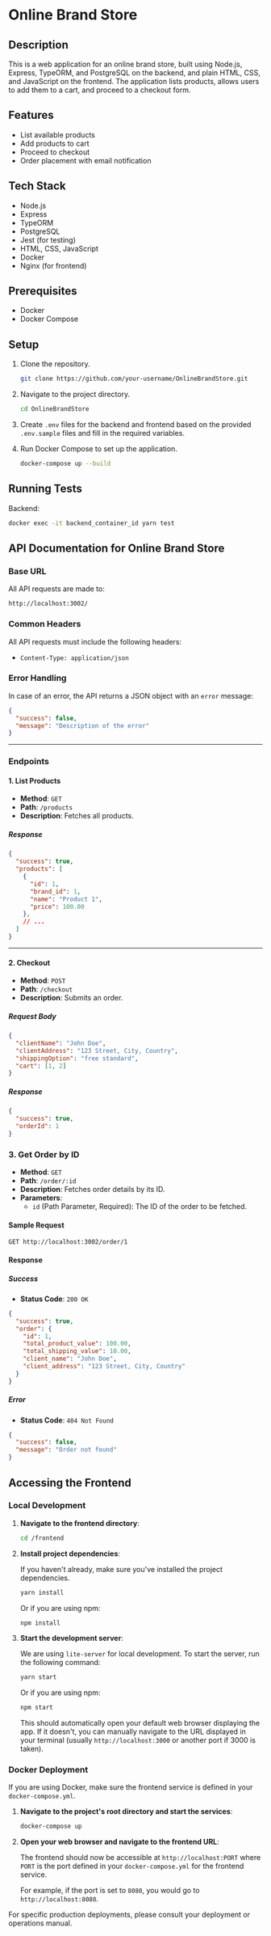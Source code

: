 # Online Brand Store

## Description

This is a web application for an online brand store, built using Node.js, Express, TypeORM, and PostgreSQL on the backend, and plain HTML, CSS, and JavaScript on the frontend. The application lists products, allows users to add them to a cart, and proceed to a checkout form.

## Features

- List available products
- Add products to cart
- Proceed to checkout
- Order placement with email notification

## Tech Stack

- Node.js
- Express
- TypeORM
- PostgreSQL
- Jest (for testing)
- HTML, CSS, JavaScript
- Docker
- Nginx (for frontend)

## Prerequisites

- Docker
- Docker Compose

## Setup

1. Clone the repository.

   ```bash
   git clone https://github.com/your-username/OnlineBrandStore.git
   ```

2. Navigate to the project directory.

   ```bash
   cd OnlineBrandStore
   ```

3. Create `.env` files for the backend and frontend based on the provided `.env.sample` files and fill in the required variables.

4. Run Docker Compose to set up the application.

   ```bash
   docker-compose up --build
   ```

## Running Tests

Backend:

```bash
docker exec -it backend_container_id yarn test
```

## API Documentation for Online Brand Store

### Base URL

All API requests are made to:

```http
http://localhost:3002/
```

### Common Headers

All API requests must include the following headers:

- `Content-Type: application/json`

### Error Handling

In case of an error, the API returns a JSON object with an `error` message:

```json
{
  "success": false,
  "message": "Description of the error"
}
```

---

### Endpoints

#### 1. List Products

- **Method**: `GET`
- **Path**: `/products`
- **Description**: Fetches all products.

##### Response

```json
{
  "success": true,
  "products": [
    {
      "id": 1,
      "brand_id": 1,
      "name": "Product 1",
      "price": 100.00
    },
    // ...
  ]
}
```

---

#### 2. Checkout

- **Method**: `POST`
- **Path**: `/checkout`
- **Description**: Submits an order.

##### Request Body

```json
{
  "clientName": "John Doe",
  "clientAddress": "123 Street, City, Country",
  "shippingOption": "free standard",
  "cart": [1, 2]
}
```

##### Response

```json
{
  "success": true,
  "orderId": 1
}
```

### 3. Get Order by ID

- **Method**: `GET`
- **Path**: `/order/:id`
- **Description**: Fetches order details by its ID.
- **Parameters**:
  - `id` (Path Parameter, Required): The ID of the order to be fetched.

#### Sample Request

```http
GET http://localhost:3002/order/1
```

#### Response

##### Success

- **Status Code**: `200 OK`

```json
{
  "success": true,
  "order": {
    "id": 1,
    "total_product_value": 100.00,
    "total_shipping_value": 10.00,
    "client_name": "John Doe",
    "client_address": "123 Street, City, Country"
  }
}
```

##### Error

- **Status Code**: `404 Not Found`

```json
{
  "success": false,
  "message": "Order not found"
}
```

## Accessing the Frontend

### Local Development

1. **Navigate to the frontend directory**:

    ```bash
    cd /frontend
    ```

2. **Install project dependencies**:

    If you haven't already, make sure you've installed the project dependencies.

    ```bash
    yarn install
    ```

    Or if you are using npm:

    ```bash
    npm install
    ```

3. **Start the development server**:

    We are using `lite-server` for local development. To start the server, run the following command:

    ```bash
    yarn start
    ```

    Or if you are using npm:

    ```bash
    npm start
    ```

    This should automatically open your default web browser displaying the app. If it doesn't, you can manually navigate to the URL displayed in your terminal (usually `http://localhost:3000` or another port if 3000 is taken).

### Docker Deployment

If you are using Docker, make sure the frontend service is defined in your `docker-compose.yml`.

1. **Navigate to the project's root directory and start the services**:

   ```bash
   docker-compose up
   ```

2. **Open your web browser and navigate to the frontend URL**:

   The frontend should now be accessible at `http://localhost:PORT` where `PORT` is the port defined in your `docker-compose.yml` for the frontend service.

   For example, if the port is set to `8080`, you would go to `http://localhost:8080`.

For specific production deployments, please consult your deployment or operations manual.
